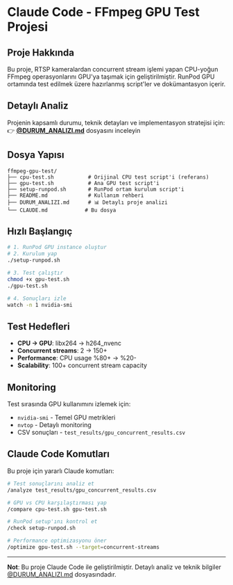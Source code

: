 # Claude Code - FFmpeg GPU Test Projesi

## Proje Hakkında

Bu proje, RTSP kameralardan concurrent stream işlemi yapan CPU-yoğun FFmpeg operasyonlarını GPU'ya taşımak için geliştirilmiştir. RunPod GPU ortamında test edilmek üzere hazırlanmış script'ler ve dokümantasyon içerir.

## Detaylı Analiz

Projenin kapsamlı durumu, teknik detayları ve implementasyon stratejisi için:
👉 **[@DURUM_ANALIZI.md](./DURUM_ANALIZI.md)** dosyasını inceleyin

## Dosya Yapısı

```
ffmpeg-gpu-test/
├── cpu-test.sh           # Orijinal CPU test script'i (referans)
├── gpu-test.sh           # Ana GPU test script'i
├── setup-runpod.sh       # RunPod ortam kurulum script'i
├── README.md             # Kullanım rehberi
├── DURUM_ANALIZI.md      # 📊 Detaylı proje analizi
└── CLAUDE.md            # Bu dosya
```

## Hızlı Başlangıç

```bash
# 1. RunPod GPU instance oluştur
# 2. Kurulum yap
./setup-runpod.sh

# 3. Test çalıştır
chmod +x gpu-test.sh
./gpu-test.sh

# 4. Sonuçları izle
watch -n 1 nvidia-smi
```

## Test Hedefleri

- **CPU → GPU**: libx264 → h264_nvenc
- **Concurrent streams**: 2 → 150+ 
- **Performance**: CPU usage %80+ → %20-
- **Scalability**: 100+ concurrent stream capacity

## Monitoring

Test sırasında GPU kullanımını izlemek için:
- `nvidia-smi` - Temel GPU metrikleri
- `nvtop` - Detaylı monitoring  
- CSV sonuçları - `test_results/gpu_concurrent_results.csv`

## Claude Code Komutları

Bu proje için yararlı Claude komutları:

```bash
# Test sonuçlarını analiz et
/analyze test_results/gpu_concurrent_results.csv

# GPU vs CPU karşılaştırması yap
/compare cpu-test.sh gpu-test.sh

# RunPod setup'ını kontrol et
/check setup-runpod.sh

# Performance optimizasyonu öner
/optimize gpu-test.sh --target=concurrent-streams
```

---

**Not**: Bu proje Claude Code ile geliştirilmiştir. Detaylı analiz ve teknik bilgiler [@DURUM_ANALIZI.md](./DURUM_ANALIZI.md) dosyasındadır.